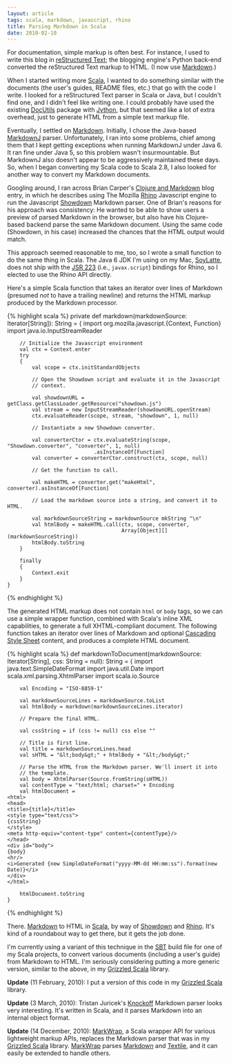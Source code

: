 ```yaml
---
layout: article
tags: scala, markdown, javascript, rhino
title: Parsing Markdown in Scala
date: 2010-02-10
---
```


For documentation, simple markup is often best. For instance, I used to
write this blog in [reStructured Text][]; the blogging engine's Python
back-end converted the reStructured Text markup to HTML. (I now use
[Markdown][].)

When I started writing more [Scala][], I wanted to do something similar
with the documents (the user's guides, README files, etc.) that go with the
code I write. I looked for a reStructured Text parser in Scala or Java, but
I couldn't find one, and I didn't feel like writing one. I could probably
have used the existing [DocUtils][] package with [Jython][], but that
seemed like a lot of extra overhead, just to generate HTML from a simple
text markup file.

Eventually, I settled on [Markdown][]. Initially, I chose the Java-based
[MarkdownJ][] parser. Unfortunately, I ran into some problems, chief among
them that I kept getting exceptions when running MarkdownJ under Java 6. It
ran fine under Java 5, so this problem wasn't insurmountable. But MarkdownJ
also doesn't appear to be aggressively maintained these days. So, when I
began converting my Scala code to Scala 2.8, I also looked for another way
to convert my Markdown documents.

Googling around, I ran across Brian Carper's [Clojure and Markdown][] blog
entry, in which he describes using The Mozilla [Rhino][] Javascript engine
to run the Javascript [Showdown][] Markdown parser. One of Brian's reasons
for his approach was consistency: He wanted to be able to show users a
preview of parsed Markdown in the browser, but also have his Clojure-based
backend parse the same Markdown document. Using the same code (Showdown, in
his case) increased the chances that the HTML output would match.

This approach seemed reasonable to me, too, so I wrote a small function to
do the same thing in Scala. The Java 6 JDK I'm using on my Mac,
[SoyLatte][], does not ship with the [JSR 223][] (i.e., `javax.script`)
bindings for Rhino, so I elected to use the Rhino API directly.

Here's a simple Scala function that takes an iterator over lines of
Markdown (presumed *not* to have a trailing newline) and returns the HTML
markup produced by the Markdown processor.

{% highlight scala %}
    private def markdown(markdownSource: Iterator[String]): String =
    {
        import org.mozilla.javascript.{Context, Function}
        import java.io.InputStreamReader
    
        // Initialize the Javascript environment
        val ctx = Context.enter
        try
        {
            val scope = ctx.initStandardObjects
    
            // Open the Showdown script and evaluate it in the Javascript
            // context.
    
            val showdownURL = getClass.getClassLoader.getResource("showdown.js")
            val stream = new InputStreamReader(showdownURL.openStream)
            ctx.evaluateReader(scope, stream, "showdown", 1, null)
    
            // Instantiate a new Showdown converter.
    
            val converterCtor = ctx.evaluateString(scope, "Showdown.converter", "converter", 1, null)
                                .asInstanceOf[Function]
            val converter = converterCtor.construct(ctx, scope, null)
    
            // Get the function to call.
    
            val makeHTML = converter.get("makeHtml", converter).asInstanceOf[Function]
    
            // Load the markdown source into a string, and convert it to HTML.
    
            val markdownSourceString = markdownSource mkString "\n"
            val htmlBody = makeHTML.call(ctx, scope, converter,
                                         Array[Object][](markdownSourceString))
            htmlBody.toString
        }
    
        finally
        {
            Context.exit
        }
    }
{% endhighlight %}

The generated HTML markup does not contain `html` or `body` tags, so we can
use a simple wrapper function, combined with Scala's inline XML
capabilities, to generate a full XHTML-compliant document. The following
function takes an iterator over lines of Markdown and optional
[Cascading Style Sheet][] content, and produces a complete HTML document.

{% highlight scala %}
    def markdownToDocument(markdownSource: Iterator[String], css: String = null): String =
    {
        import java.text.SimpleDateFormat
        import java.util.Date
        import scala.xml.parsing.XhtmlParser
        import scala.io.Source
    
        val Encoding = "ISO-8859-1"
    
        val markdownSourceLines = markdownSource.toList
        val htmlBody = markdown(markdownSourceLines.iterator)
    
        // Prepare the final HTML.
    
        val cssString = if (css != null) css else ""
    
        // Title is first line.
        val title = markdownSourceLines.head
        val sHTML = "&lt;body&gt;" + htmlBody + "&lt;/body&gt;"
    
        // Parse the HTML from the Markdown parser. We'll insert it into
        // the template.
        val body = XhtmlParser(Source.fromString(sHTML))
        val contentType = "text/html; charset=" + Encoding
        val htmlDocument = 
    <html>
    <head>
    <title>{title}</title>
    <style type="text/css">
    {cssString}
    </style>
    <meta http-equiv="content-type" content={contentType}/>
    </head>
    <div id="body">
    {body}
    <hr/>
    <i>Generated {new SimpleDateFormat("yyyy-MM-dd HH:mm:ss").format(new Date)}</i>
    </div>
    </html>
    
        htmlDocument.toString
    }
{% endhighlight %}

There. [Markdown][] to HTML in [Scala][], by way of [Showdown][] and
[Rhino][]. It's kind of a roundabout way to get there, but it gets the job
done.

I'm currently using a variant of this technique in the [SBT][] build file
for one of my Scala projects, to convert various documents (including a
user's guide) from Markdown to HTML. I'm seriously considering putting a
more generic version, similar to the above, in my [Grizzled Scala][]
library.

**Update** (11 February, 2010): I put a version of this code in my
[Grizzled Scala][] library.

**Update** (3 March, 2010): Tristan Juricek's [Knockoff][] Markdown parser
looks very interesting. It's written in Scala, and it parses Markdown into
an internal object format.

**Update** (14 December, 2010): [MarkWrap][], a Scala wrapper API for
various lightweight markup APIs, replaces the Markdown parser that was in
my [Grizzled Scala][] library. [MarkWrap][] parses [Markdown][] and
[Textile][], and it can easily be extended to handle others.

[Textile]: http://textile.thresholdstate.com/
[MarkWrap]: http://bmc.github.com/markwrap/
[reStructured Text]: http://docutils.sourceforge.net/rst.html
[Scala]: http://www.scala-lang.org/
[DocUtils]: http://docutils.sourceforge.net/
[Jython]: http://www.jython.org/
[Markdown]: http://daringfireball.net/projects/markdown/
[MarkdownJ]: http://markdownj.sourceforge.net/
[Clojure and Markdown]: http://briancarper.net/blog/clojure-and-markdown-and-javascript-and-java-and
[Rhino]: http://www.mozilla.org/rhino/
[Showdown]: http://attacklab.net/showdown/
[SoyLatte]: http://landonf.bikemonkey.org/static/soylatte/
[JSR 223]: http://jcp.org/en/jsr/detail?id=223
[Object]: markdownSourceString
[Cascading Style Sheet]: http://en.wikipedia.org/wiki/Cascading_Style_Sheets
[Markdown]: http://daringfireball.net/projects/markdown/
[Scala]: http://www.scala-lang.org/
[Showdown]: http://attacklab.net/showdown/
[Rhino]: http://www.mozilla.org/rhino/
[SBT]: http://code.google.com/p/simple-build-tool/
[Grizzled Scala]: http://www.clapper.org/software/scala/grizzled-scala/
[Markdown parser]: http://github.com/bmc/grizzled-scala/raw/master/src/main/scala/grizzled/parsing/markdown.scala
[Grizzled Scala]: http://www.clapper.org/software/scala/grizzled-scala/
[Knockoff]: http://tristanhunt.com/projects/knockoff/
